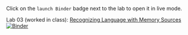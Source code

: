 Click on the `launch Binder` badge next to the lab to open it in live mode.

Lab 03 (worked in class): [Recognizing Language with Memory Sources](L03_RecognizeLanguage_WorkedInCass.ipynb) [![Binder](https://mybinder.org/badge_logo.svg)](https://mybinder.org/v2/gh/nikcleju/IT_Course/HEAD?urlpath=/lab/tree/Work/L03/L03_RecognizeLanguage_WorkedInClass.ipynb)


